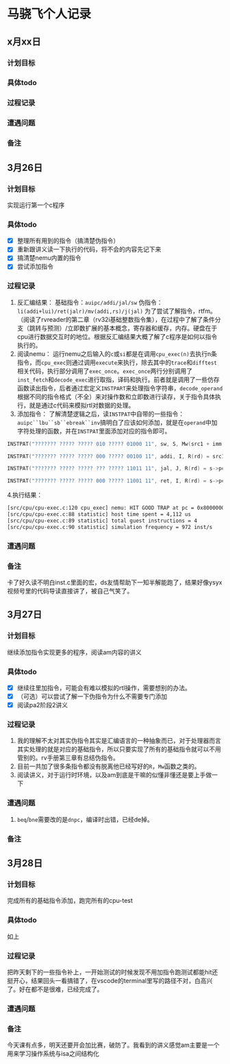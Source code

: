 # 马骁飞个人记录
## x月xx日
### 计划目标
### 具体todo
### 过程记录
### 遭遇问题
### 备注

## 3月26日
### 计划目标
实现运行第一个c程序
### 具体todo
 - [x]  整理所有用到的指令（搞清楚伪指令）
 - [x]  重新跟讲义读一下执行的代码，将不会的内容先记下来
 - [x] 搞清楚nemu内置的指令
 - [x] 尝试添加指令
### 过程记录
 1. 反汇编结果：
基础指令：`auipc/addi/jal/sw`
伪指令：`li(addi+lui)/ret(jalr)/mv(addi,rs)/j(jal)`
为了尝试了解指令，rtfm。（阅读了rvreader的第二章（rv32i基础整数指令集），在过程中了解了条件分支（跳转与预测）/立即数扩展的基本概念，寄存器和缓存，内存。硬盘在于cpu进行数据交互时的地位。根据反汇编结果大概了解了c程序是如何以指令执行的。
2. 阅读nemu：
运行nemu之后输入的`c`或`si`都是在调用`cpu_exec(n)`去执行n条指令，而`cpu_exec`则通过调用`execute`来执行，除去其中的`trace`和`difftest`相关代码，执行部分调用了`exec_once`。`exec_once`两行分别调用了`inst_fetch`和`decode_exec`进行取指，译码和执行。前者就是调用了一些仿存函数读出指令，后者通过宏定义`INSTPART`来处理指令字符串，`decode_operand`根据不同的指令格式（不全）来对操作数和立即数进行读存，关于指令具体执行，就是通过c代码来模拟rtl对数据的处理。
3. 添加指令：
了解清楚逻辑之后，读`INSTPAT`中自带的一些指令：`auipc``lbu``sb``ebreak``inv`搞明白了应该如何添加，就是在`operand`中加字符处理的函数，并在`INSTPAT`里面添加对应的指令即可。
```c
INSTPAT("??????? ????? ????? 010 ????? 01000 11", sw, S, Mw(src1 + imm, 4, src2)); // 向内存中写入

INSTPAT("??????? ????? ????? 000 ????? 00100 11", addi, I, R(rd) = src1 + imm); // addi指令

INSTPAT("??????? ????? ????? ??? ????? 11011 11", jal, J, R(rd) = s->pc + 4; s->dnpc += imm - 4;); // jal指令

INSTPAT("??????? ????? ????? 000 ????? 11001 11", ret, I, R(rd) = s->pc + 4; s->dnpc = (src1 + imm) & ~1); // jalr(ret)指令
```
4.执行结果：
```bash
[src/cpu/cpu-exec.c:120 cpu_exec] nemu: HIT GOOD TRAP at pc = 0x8000000c
[src/cpu/cpu-exec.c:88 statistic] host time spent = 4,112 us
[src/cpu/cpu-exec.c:89 statistic] total guest instructions = 4
[src/cpu/cpu-exec.c:90 statistic] simulation frequency = 972 inst/s
```

### 遭遇问题
### 备注
卡了好久读不明白inst.c里面的宏，ds友情帮助下一知半解能跑了，结果好像ysyx视频号里的代码导读直接讲了，被自己气笑了。

## 3月27日
### 计划目标
继续添加指令实现更多的程序，阅读am内容的讲义
### 具体todo
- [x] 继续往里加指令，可能会有难以模拟的rtl操作，需要想别的办法。
- [x] （可选）可以尝试了解一下伪指令为什么不需要专门添加
- [x] 阅读pa2阶段2讲义
### 过程记录
1. 我的理解不太对其实伪指令其实是汇编语言的一种抽象而已，对于处理器而言其实处理的就是对应的基础指令，所以只要实现了所有的基础指令就可以不用管别的。rv手册第三章有总结伪指令。
2. 目前一共加了很多条指令都没有脱离他已经写好的`R`，`Mw`函数之类的。
3. 阅读讲义，对于运行时环境，以及am到底是干嘛的似懂非懂还是要上手做一下
### 遭遇问题
1. `beq`/`bne`需要改的是`dnpc`，编译时出错，已经de掉。
### 备注


## 3月28日
### 计划目标
完成所有的基础指令添加，跑完所有的cpu-test
### 具体todo
如上
### 过程记录
把昨天剩下的一些指令补上，一开始测试的时候发现不用加指令跑测试都能hit还挺开心，结果回头一看搞错了，在vscode的terminal里写的路径不对，白高兴了。好在都不是很难，已经完成了。
### 遭遇问题
### 备注
今天课有点多，明天还要开会加比赛，破防了。我看到的讲义感觉am主要是一个用来学习操作系统与isa之间结构化
<!--stackedit_data:
eyJoaXN0b3J5IjpbLTE2NTQzMzM3NzYsMTcxODY0MjYyOSw3Nj
k2NTgwOTksMTY1MzI3OTY3OCwtMTYzNjEwMjk3NiwtMTQ4ODA5
MjE3OSwxMTQ5MTE4MzM2LDExOTA5MjQ3NjYsLTY3NjAyNzIwNy
wxMTI0NTg1MDgyLDEyMzgzODQ2MjksLTQ1MTUyMjUwMSwtMTY3
NjgzNTM1NywtNzY2NzE2NTUyXX0=
-->